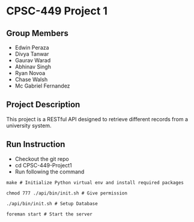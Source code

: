 # CPSC-449 Project 1

## Group Members

- Edwin Peraza
- Divya Tanwar
- Gaurav Warad
- Abhinav Singh
- Ryan Novoa
- Chase Walsh
- Mc Gabriel Fernandez

## Project Description
This project is a RESTful API designed to retrieve different records from a university system.

## Run Instruction
- Checkout the git repo
- cd CPSC-449-Project1
- Run following the command

```
make # Initialize Python virtual env and install required packages

chmod 777 ./api/bin/init.sh # Give permission

./api/bin/init.sh # Setup Database

foreman start # Start the server
```

